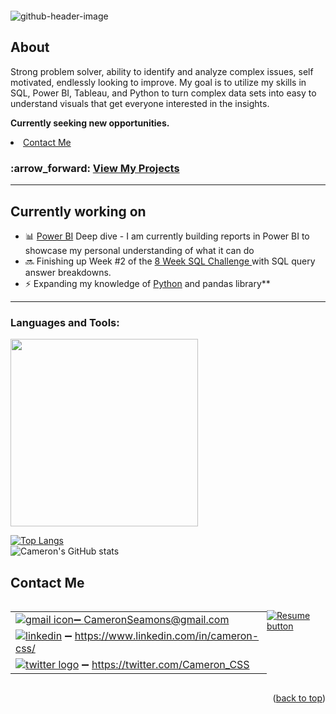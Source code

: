 <a name="readme-top"></a>
<a name="contact-me"></a>

<p align="right">
  <img src="https://komarev.com/ghpvc/?username=CameronCSS&style=flat" alt="">
</p>

![github-header-image](https://user-images.githubusercontent.com/121735588/215953406-df9b3a17-4e2e-42f8-bc55-796b8a0d3795.png)


## About
Strong problem solver, ability to identify and analyze complex issues, self motivated, endlessly looking to improve. My goal is to utilize my skills in SQL, Power BI, Tableau, and Python to turn complex data sets into easy to understand visuals that get everyone interested in the insights.

**Currently seeking new opportunities.** <li><a href="https://cameroncss.com/#contact">Contact Me</a></li>

<h3 align="left"> :arrow_forward: <a href = "https://github.com/CameronCSS/PersonalProjects/blob/main/README.md"> View My Projects</a> </h3>

----
<a name="Currently-working-on"></a>
## Currently working on

- 📊 <a href="https://github.com/CameronCSS/Data-Analysis/blob/main/Power-BI-Dashboards/README.md">Power BI</a> Deep dive - I am currently building reports in Power BI to showcase my personal understanding of what it can do
- :soon: Finishing up Week #2 of the <a href ="https://github.com/CameronCSS/SQL-Projects/tree/main/8%20Week%20SQL%20Challenge%20%23%201"> 8 Week SQL Challenge </a> with SQL query answer breakdowns.
- ⚡ Expanding my knowledge of <a href="https://github.com/CameronCSS/Programming-Languages/blob/main/README.md">Python</a> and pandas library**

----
<h3 align="left">Languages and Tools:</h3>

<img src="https://user-images.githubusercontent.com/121735588/215948404-4d1bd4c2-0758-46bf-bc08-52e78f0b4bc8.PNG" width="300">



[![Top Langs](https://github-readme-stats.vercel.app/api/top-langs/?username=CameronCSS&layout=compact&theme=transparent&langs_count=6)](https://cameroncss.com)
<br>
![Cameron's GitHub stats](https://github-readme-stats.vercel.app/api?username=CameronCSS&show_icons=true&theme=transparent&hide=issues,contribs)

## Contact Me
<div style="display: flex;">
  <table style="flex: 1;">

||
| --- |
| <a href="mailto:CameronSeamons@gmail.com">![gmail icon](https://user-images.githubusercontent.com/121735588/216516513-1bd223b5-89d4-4d02-860e-b132c18c47d9.png):heavy_minus_sign: CameronSeamons@gmail.com |
| <a href="https://www.linkedin.com/in/cameron-css/">![linkedin](https://user-images.githubusercontent.com/121735588/215363352-ad51a5e1-0de8-48be-8ceb-28c610e5d34d.png)</a> :heavy_minus_sign: https://www.linkedin.com/in/cameron-css/|
| <a href="https://twitter.com/Cameron_CSS">![twitter logo](https://user-images.githubusercontent.com/121735588/215363444-e4b080b6-e122-49cb-8b41-601dab6e10eb.png)</a> :heavy_minus_sign: https://twitter.com/Cameron_CSS |

  </table>
  <p style="margin-left: auto;">
    <a href="https://drive.google.com/file/d/19vkbf2HjEpXpxndWYa4A6Dyt6gsnGv73/view?usp=sharing" target="_blank" rel="noopener noreferrer">
      <img src="https://user-images.githubusercontent.com/121735588/215364205-abdfc0ac-53db-4733-8d43-b57c1bafb802.png" alt="Resume button">
    </a>
  </p>
</div>


<p align="right">(<a href="#readme-top">back to top</a>)</p>
